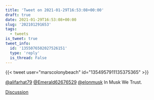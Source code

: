 ```yaml
---
title: 'Tweet on 2021-01-29T16:53:08+00:00'
draft: true
date: 2021-01-29T16:53:08+00:00
slug: '202101291653'
tags:
  - tweets
is_tweet: true
tweet_info:
  id: '1355076502027526151'
  type: 'reply'
  is_thread: False
---
```




{{< tweet user="marscolonybeach" id="1354957911135375365" >}}

[@alifarhat79](https://x.com/alifarhat79) [@Emerald62676529](https://x.com/Emerald62676529) [@elonmusk](https://x.com/elonmusk) In Musk We Trust.

[Discussion](https://x.com/sytelus/status/1355076502027526151)
